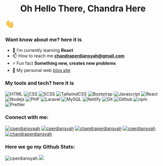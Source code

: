 <h1 align="center">Oh Hello There, Chandra Here </h1><img src="https://raw.githubusercontent.com/ABSphreak/ABSphreak/master/gifs/Hi.gif" width="30px">

<!--
**cperdiansyah/cperdiansyah** is a ✨ _special_ ✨ repository because its `README.md` (this file) appears on your GitHub profile.

Here are some ideas to get you started:

- 🔭 I’m currently working on ...
- 🌱 I’m currently learning ...
- 👯 I’m looking to collaborate on ...
- 🤔 I’m looking for help with ...
- 💬 Ask me about ...
- 📫 How to reach me: ...
- 😄 Pronouns: ...
- ⚡ Fun fact: ...
-->

### Want know about me? here it is

- 🌱 I’m currently learning **React**
- 📫 How to reach me **chandraperdiansyah@gmail.com**
- ⚡ Fun fact **Something new, creates new problems**
- 👋 My personal web [blog site](https://medium.com/@cperdiansyah)

### My tools and tech? here it is

<p>
    <img alt="HTML" src="https://img.shields.io/badge/HTML5-E34F26?style=flat-squarefor-the-badge&logo=html5&logoColor=white"/> 
    <img alt="CSS" src="https://img.shields.io/badge/CSS3-1572B6?style=flat-squarefor-the-badge&logo=css3&logoColor=white"/>
    <img alt="SCSS" src="https://img.shields.io/badge/Sass-CC6699?style=flat-squarefor-the-badge&logo=sass&logoColor=white"/>
    <img alt="TailwindCSS" src="https://img.shields.io/badge/Tailwind_CSS-38B2AC?style=flat-squarefor-the-badge&logo=tailwind-css&logoColor=white"/>
     <img alt="Bootstrap" src="https://img.shields.io/badge/Bootstrap-563D7C?style=flat-square&logo=bootstrap&logoColor=white"/>
    <img alt="Javascript" src="https://img.shields.io/badge/JavaScript-323330?style=flat-square&for-the-badge&logo=javascript&logoColor=F7DF1"/>
    <img alt="React" src="https://img.shields.io/badge/React-20232A?style=flat-squarefor-the-badge&logo=react&logoColor=61DAFB"/>
    <img alt="Nodejs" src="https://img.shields.io/badge/Node.js-43853D?style=flat-square&logo=node.js&logoColor=white"/>
    <img alt="PHP" src="https://img.shields.io/badge/PHP-777BB4?style=flat-square&for-the-badge&logo=php&logoColor=white"/>
    <img alt="Laravel" src="https://img.shields.io/badge/Laravel-FF2D20?style=flat-square&logo=laravel&logoColor=white"/>
    <img alt="MySQL" src="https://img.shields.io/badge/MySQL-00000F?style=flat-square&logo=mysql&logoColor=white"/>
    <img alt="Netlify" src="https://img.shields.io/badge/Netlify-00C7B7?style=flat-square&logo=netlify&logoColor=white"/>
    <img alt="Git" src="https://img.shields.io/badge/-Git-F05032?style=flat-square&logo=git&logoColor=white" />
    <img alt="Github" src="https://img.shields.io/badge/-Github-2088FF?style=flat-square&logo=github&logoColor=white" />
    <img alt="npm" src="https://img.shields.io/badge/-NPM-CB3837?style=flat-square&logo=npm&logoColor=white" />
    <img alt="Prettier" src="https://img.shields.io/badge/-Prettier-F7B93E?style=flat-square&logo=prettier&logoColor=white" />
</p>

### Connect with me:

<p align="left">
    <a href="https://twitter.com/cperdiansyaah" target="blank"><img align="center" src="https://cdn.jsdelivr.net/npm/simple-icons@3.0.1/icons/twitter.svg" alt="cperdiansyaah" height="30" width="30" /></a>
    <a href="https://linkedin.com/in/cperdiansyah" target="blank"><img align="center" src="https://cdn.jsdelivr.net/npm/simple-icons@3.0.1/icons/linkedin.svg" alt="cperdiansyah" height="30" width="30" /></a>
    <a href="https://fb.com/chandra.perdiansyah" target="blank"><img align="center" src="https://cdn.jsdelivr.net/npm/simple-icons@3.0.1/icons/facebook.svg" alt="chandraperdiansyah" height="30" width="30" /></a>
    <a href="https://instagram.com/cperdiansyah" target="blank"><img align="center" src="https://cdn.jsdelivr.net/npm/simple-icons@3.0.1/icons/instagram.svg" alt="cperdiansyah" height="30" width="30" /></a>  
    <a href="https://www.codewars.com/users/cperdiansyah" target="blank"><img align="center" src="https://cdn.jsdelivr.net/npm/simple-icons@3.0.1/icons/codewars.svg" alt="chandraperdiansyah" height="30" width="30" /></a>
</p>

### Here we go my Github Stats:

<p>
<img src="https://github-readme-stats.vercel.app/api?username=cperdiansyah&show_icons=true&theme=vue-dark&border_radius=15 " alt="cperdiansyah" />
<img src = "https://github-readme-stats.vercel.app/api/top-langs/?username=cperdiansyah&show_icons=true&hide=css,html&theme=vue-dark&border_radius=15">
</p>
